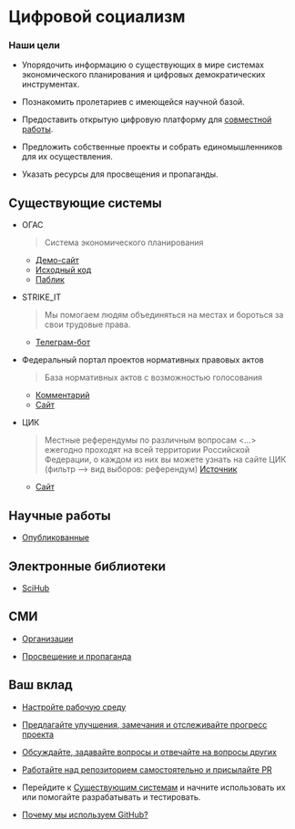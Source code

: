 # Цифровой социализм

### Наши цели
* Упорядочить информацию о существующих в мире системах экономического планирования и цифровых демократических инструментах.

* Познакомить пролетариев с имеющейся научной базой.

* Предоставить открытую цифровую платформу для [совместной работы](#ваш-вклад).

* Предложить собственные проекты и собрать единомышленников для их осуществления.

* Указать ресурсы для просвещения и пропаганды.

## Существующие системы
* ОГАС
    > Система экономического планирования
    * [Демо-сайт](https://ogasdemo.ru/)
    * [Исходный код](https://github.com/NewCyberState/OGAS)
    * [Паблик](https://vk.com/digital_socialism)

* STRIKE_IT
    > Мы помогаем людям объединяться на местах и бороться за свои трудовые права.
    * [Телеграм-бот](https://t.me/STRIKE_IT_BOT)

* Федеральный портал проектов нормативных правовых актов
    > База нормативных актов с возможностью голосования
    * [Комментарий](https://t.me/pramayademokratia/269)
    * [Сайт](http://regulation.gov.ru)

* ЦИК
    > Местные референдумы по различным вопросам <...> ежегодно проходят на всей территории Российской Федерации, о каждом из них вы можете узнать на сайте ЦИК (фильтр —> вид выборов: референдум) [Источник](https://vk.com/wall-192540388_741)
    * [Сайт](http://www.cikrf.ru/)


## Научные работы
* [Опубликованные](./scientific_works.md)


## Электронные библиотеки
* [SciHub](https://vk.com/sci_hub)


## СМИ
* [Организации](./organizations.md)

* [Просвещение и пропаганда](./educative.md)


## Ваш вклад
* [Настройте рабочую среду](./working_environment.md)

* [Предлагайте улучшения, замечания и отслеживайте прогресс проектa](./issues_guide.md)

* [Обсуждайте, задавайте вопросы и отвечайте на вопросы других](./discussions_guide.md)

* [Работайте над репозиторием самостоятельно и присылайте PR](https://youtu.be/Wz7RDh6CylI)

* Перейдите к [Существующим системам](#существующие-системы) и начните использовать их или помогайте разрабатывать и тестировать.

* [Почему мы используем GitHub?](./why_git.md)
